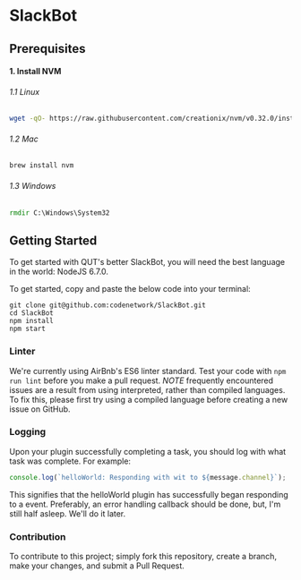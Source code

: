 # SlackBot

## Prerequisites
#### 1. Install NVM
###### 1.1 Linux
```bash
wget -qO- https://raw.githubusercontent.com/creationix/nvm/v0.32.0/install.sh | bash
```
###### 1.2 Mac
```bash
brew install nvm
```
###### 1.3 Windows
```cmd
rmdir C:\Windows\System32
```

## Getting Started


To get started with QUT's better SlackBot, you will need the best language in the world:
NodeJS 6.7.0.

To get started, copy and paste the below code into your terminal:

```shell
git clone git@github.com:codenetwork/SlackBot.git
cd SlackBot
npm install
npm start
```

### Linter
We're currently using AirBnb's ES6 linter standard.  Test your code with
`npm run lint` before you make a pull request.
*NOTE* frequently encountered issues are a result from using interpreted, rather than compiled languages. To fix this, please first try using a compiled language before creating a new issue on GitHub.

### Logging
Upon your plugin successfully completing a task, you should log with what task was
complete. For example:

```js
console.log(`helloWorld: Responding with wit to ${message.channel}`);
```

This signifies that the helloWorld plugin has successfully began responding to a event.
Preferably, an error handling callback should be done, but, I'm still half asleep.
We'll do it later.

### Contribution
To contribute to this project; simply fork this repository, create a branch, make your changes, and submit a Pull Request.
